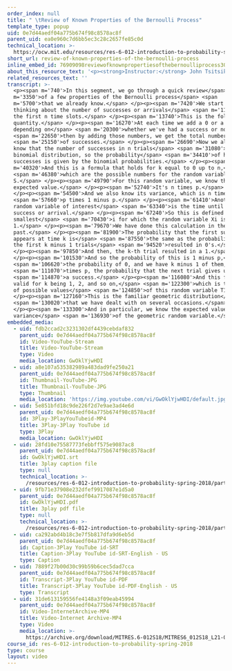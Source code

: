 ```yaml
---
order_index: null
title: " \tReview of Known Properties of the Bernoulli Process"
template_type: popup
uid: 0e7d44aedf04a775b674f98c8578ac8f
parent_uid: ea0e960c7d6bb5ec3c28c2657fe85c0d
technical_location: >-
  https://ocw.mit.edu/resources/res-6-012-introduction-to-probability-spring-2018/part-iii-random-processes/review-of-known-properties-of-the-bernoulli-process
short_url: review-of-known-properties-of-the-bernoulli-process
inline_embed_id: 76909098reviewofknownpropertiesofthebernoulliprocess3020902
about_this_resource_text: '<p><strong>Instructor:</strong> John Tsitsiklis</p>'
related_resources_text: ''
transcript: >-
  <p><span m='740'>In this segment, we go through a quick review</span> <span
  m='3350'>of a few properties of the Bernoulli process</span> <span
  m='5700'>that we already know.</span> </p><p><span m='7420'>We start by
  thinking about the number of successes or arrivals</span> <span m='11410'>in
  the first n time slots.</span> </p><p><span m='13740'>This is the following
  quantity.</span> </p><p><span m='16270'>At each time we add a 0 or a 1,
  depending on</span> <span m='20300'>whether we've had a success or not,</span>
  <span m='22650'>then by adding those numbers, we get the total number</span>
  <span m='25150'>of successes.</span> </p><p><span m='26690'>Now we already
  know that the number of successes in n trials</span> <span m='31080'>obeys a
  binomial distribution, so the probability</span> <span m='34410'>of having k
  successes is given by the binomial probabilities.</span> </p><p><span
  m='40320'>And this is a formula that holds for k equal to 0 up to n,</span>
  <span m='46380'>which are the possible numbers for the random variable
  S.</span> </p><p><span m='49790'>For this random variable, we know the
  expected value.</span> </p><p><span m='52740'>It's n times p.</span>
  </p><p><span m='54500'>And we also know its variance, which is n times</span>
  <span m='57660'>p times 1 minus p.</span> </p><p><span m='61410'>Another
  random variable of interest</span> <span m='63340'>is the time until the first
  success or arrival.</span> </p><p><span m='67240'>So this is defined to be the
  smallest</span> <span m='70430'>i for which the random variable Xi is equal to
  1.</span> </p><p><span m='79670'>We have done this calculation in the
  past.</span> </p><p><span m='81900'>The probability that the first success
  appears at time k is</span> <span m='87550'>the same as the probability that
  the first k minus 1 trials</span> <span m='94520'>resulted in 0's.</span>
  </p><p><span m='97850'>And then, the k-th trial resulted in a 1.</span>
  </p><p><span m='101530'>And so the probability of this is 1 minus p,</span>
  <span m='106620'>the probability of 0, and we have k minus 1 of them,</span>
  <span m='111070'>times p, the probability that the next trial gives us</span>
  <span m='114870'>a success.</span> </p><p><span m='116080'>And this formula is
  valid for k being 1, 2, and so on,</span> <span m='122300'>which is the range
  of possible values</span> <span m='124850'>of this random variable T1.</span>
  </p><p><span m='127160'>This is the familiar geometric distribution</span>
  <span m='130020'>that we have dealt with on several occasions.</span>
  </p><p><span m='133300'>And in particular, we know the expected value and the
  variance</span> <span m='136930'>of the geometric random variable.</span> </p>
embedded_media:
  - uid: fdb2ccad2c3231302df4439cebdaf832
    parent_uid: 0e7d44aedf04a775b674f98c8578ac8f
    id: Video-YouTube-Stream
    title: Video-YouTube-Stream
    type: Video
    media_location: GwOklYjwHDI
  - uid: a8e107a535382989a483dad9fe250a21
    parent_uid: 0e7d44aedf04a775b674f98c8578ac8f
    id: Thumbnail-YouTube-JPG
    title: Thumbnail-YouTube-JPG
    type: Thumbnail
    media_location: 'https://img.youtube.com/vi/GwOklYjwHDI/default.jpg'
  - uid: 5e851bfd18c9de226f2d7e9ae3ad4e6d
    parent_uid: 0e7d44aedf04a775b674f98c8578ac8f
    id: 3Play-3PlayYouTubeid-MP4
    title: 3Play-3Play YouTube id
    type: 3Play
    media_location: GwOklYjwHDI
  - uid: 28fd10e75587773febbff575e9087ac8
    parent_uid: 0e7d44aedf04a775b674f98c8578ac8f
    id: GwOklYjwHDI.srt
    title: 3play caption file
    type: null
    technical_location: >-
      /resources/res-6-012-introduction-to-probability-spring-2018/part-iii-random-processes/review-of-known-properties-of-the-bernoulli-process/GwOklYjwHDI.srt
  - uid: 9fb71e37908e232dfef9917087e1d5a0
    parent_uid: 0e7d44aedf04a775b674f98c8578ac8f
    id: GwOklYjwHDI.pdf
    title: 3play pdf file
    type: null
    technical_location: >-
      /resources/res-6-012-introduction-to-probability-spring-2018/part-iii-random-processes/review-of-known-properties-of-the-bernoulli-process/GwOklYjwHDI.pdf
  - uid: ca292abd4b18c3e7f5b817dfa9d6eb5d
    parent_uid: 0e7d44aedf04a775b674f98c8578ac8f
    id: Caption-3Play YouTube id-SRT
    title: Caption-3Play YouTube id-SRT-English - US
    type: Caption
  - uid: 7889f27b00d30c99b59b6cec5dad7cca
    parent_uid: 0e7d44aedf04a775b674f98c8578ac8f
    id: Transcript-3Play YouTube id-PDF
    title: Transcript-3Play YouTube id-PDF-English - US
    type: Transcript
  - uid: 31de613159556fe4148a3f09eab45994
    parent_uid: 0e7d44aedf04a775b674f98c8578ac8f
    id: Video-InternetArchive-MP4
    title: Video-Internet Archive-MP4
    type: Video
    media_location: >-
      https://archive.org/download/MITRES.6-012S18/MITRES6_012S18_L21-04_300k.mp4
course_id: res-6-012-introduction-to-probability-spring-2018
type: course
layout: video
---
```

